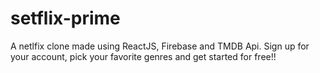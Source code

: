 # setflix-prime

A netlfix clone made using ReactJS, Firebase and TMDB Api. 
Sign up for your account, pick your favorite genres and get started for free!!

